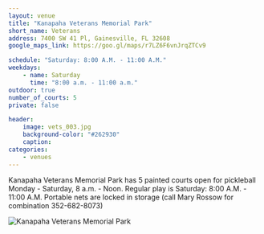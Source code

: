```yaml
---
layout: venue
title: "Kanapaha Veterans Memorial Park"
short_name: Veterans
address: 7400 SW 41 Pl, Gainesville, FL 32608
google_maps_link: https://goo.gl/maps/r7LZ6F6vnJrqZTCv9

schedule: "Saturday: 8:00 A.M. - 11:00 A.M."
weekdays:
    - name: Saturday
      time: "8:00 a.m. - 11:00 a.m."
outdoor: true
number_of_courts: 5
private: false

header:
    image: vets_003.jpg
    background-color: "#262930"
    caption: 
categories:
    - venues
---
```

<!--more-->

Kanapaha Veterans Memorial Park has 5 painted courts open for pickleball Monday - Saturday, 8 a.m. - Noon. Regular play is Saturday: 8:00 A.M. - 11:00 A.M. Portable nets are locked in storage (call Mary Rossow for combination 352-682-8073)

![Kanapaha Veterans Memorial Park](/images/vets_002.png)
